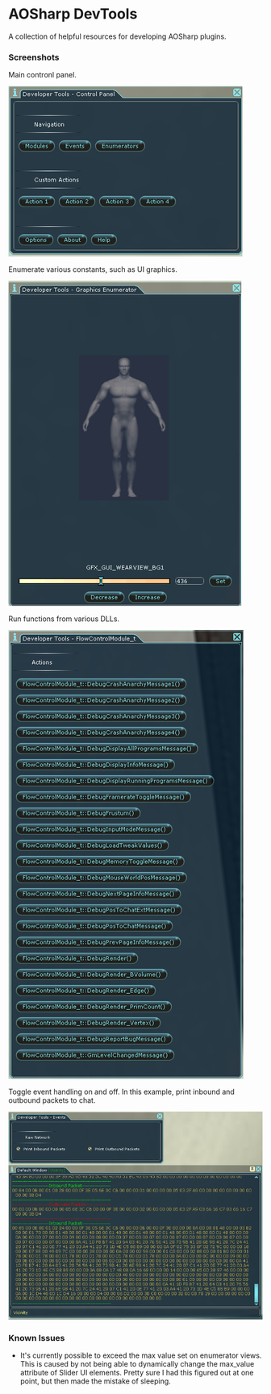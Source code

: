 # AOSharp DevTools

A collection of helpful resources for developing AOSharp plugins.

### Screenshots

Main contronl panel.

![Main tool window](images/main_window.png)

Enumerate various constants, such as UI graphics.

![Enumerate graphics](images/graphics_enumerator.png)


Run functions from various DLLs.

![Launch functions from various modules](images/modules.png)


Toggle event handling on and off. In this example, print inbound and outbound packets to chat.

![Turn event monitoring on and off](images/events_window.png)

### Known Issues

* It's currently possible to exceed the max value set on enumerator views. This is caused by not being able to dynamically change the max_value attribute of Slider UI elements. Pretty sure I had this figured out at one point, but then made the mistake of sleeping.

